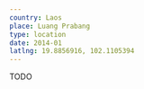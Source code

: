 ```yaml
---
country: Laos
place: Luang Prabang
type: location
date: 2014-01
latlng: 19.8856916, 102.1105394
---
```


TODO
